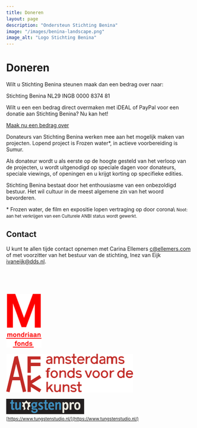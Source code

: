 ```yaml
---
title: Doneren
layout: page
description: "Ondersteun Stichting Benina"
image: "/images/benina-landscape.png"
image_alt: "Logo Stichting Benina"
---
```

# Doneren

Wilt u Stichting Benina steunen maak dan een bedrag over naar:

<div class="usa-alert extra-margin-bottom">
	Stichting Benina
	NL29 INGB 0000 8374 81
</div>

Wilt u een een bedrag direct overmaken met iDEAL of PayPal voor een donatie aan Stichting Benina? Nu kan het!

<a class="usa-button usa-button-primary" target="_blank" href="https://useplink.com/payment/UvvgIsjOpdnc17GJZHuK/">Maak nu een bedrag over</a>

Donateurs van Stichting Benina werken mee aan het mogelijk maken van projecten. Lopend project is Frozen water\*, in actieve voorbereiding is Sumur.

Als donateur wordt u als eerste op de hoogte gesteld van het verloop van de projecten, u wordt uitgenodigd op speciale dagen voor donateurs, speciale viewings, of openingen en u krijgt korting op specifieke edities.

Stichting Benina bestaat door het enthousiasme van een onbezoldigd bestuur. Het wil cultuur in de meest algemene zin van het woord bevorderen.

\* Frozen water, de film en expositie lopen vertraging op door corona\\
<small>Noot: aan het verkrijgen van een Culturele ANBI status wordt gewerkt.</small>

## Contact
U kunt te allen tijde contact opnemen met Carina Ellemers <a href="mailto:c@ellemers.com">c@ellemers.com</a> of met voorzitter van het bestuur van de stichting, Inez van Eijk <a href="mailto:ivaneijk@dds.nl">ivaneijk@dds.nl</a>.

<br><br><br>

<div class="flexbox">

[<img width="95" class="donor-logo" alt="Logo Mondriaan Fonds" src="/images/mondriaan-fonds-logo.svg">](https://www.mondriaanfonds.nl/)

[<img width="342" class="donor-logo" alt="Logo Amsterdams Fonds voor de kunst AFK" src="/images/afk-logo.svg">](https://www.amsterdamsfondsvoordekunst.nl/)

[<img width="210" class="donor-logo" alt="Logo Tungsten Pro" src="/images/tungsten-pro-logo.png">](https://www.tungstenstudio.nl/)
<br><small>[https://www.tungstenstudio.nl/](https://www.tungstenstudio.nl/)</small>

</div>
